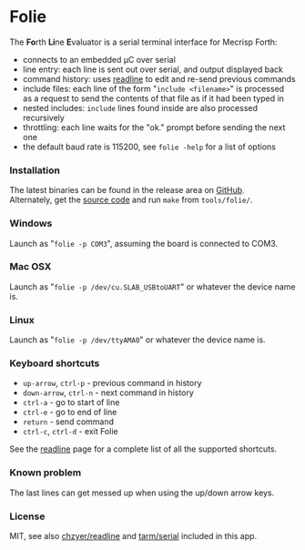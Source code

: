 # Folie

The **Fo**rth **Li**ne **E**valuator is a serial terminal interface for Mecrisp Forth:

* connects to an embedded µC over serial
* line entry: each line is sent out over serial, and output displayed back
* command history: uses [readline][RL] to edit and re-send previous commands
* include files: each line of the form "`include <filename>`" is processed  
  as a request to send the contents of that file as if it had been typed in
* nested includes: `include` lines found inside are also processed recursively
* throttling: each line waits for the "ok." prompt before sending the next one
* the default baud rate is 115200, see `folie -help` for a list of options

### Installation

The latest binaries can be found in the release area on [GitHub][GH].  
Alternately, get the [source code][SC] and run `make` from `tools/folie/`.

### Windows

Launch as "`folie -p COM3`", assuming the board is connected to COM3.

### Mac OSX

Launch as "`folie -p /dev/cu.SLAB_USBtoUART`" or whatever the device name is.

### Linux

Launch as "`folie -p /dev/ttyAMA0`" or whatever the device name is.

### Keyboard shortcuts

* `up-arrow`, `ctrl-p` - previous command in history
* `down-arrow`, `ctrl-n` - next command in history
* `ctrl-a` - go to start of line
* `ctrl-e` - go to end of line
* `return` - send command
* `ctrl-c`, `ctrl-d` - exit Folie

See the [readline]() page for a complete list of all the supported shortcuts.

### Known problem

The last lines can get messed up when using the up/down arrow keys.

### License

MIT, see also [chzyer/readline][LR] and [tarm/serial][LS] included in this app.

  [RL]: http://gopkg.in/readline.v1
  [GH]: https://github.com/jeelabs/embello/releases
  [SC]: https://github.com/jeelabs/embello
  [LR]: https://github.com/chzyer/readline/blob/v1.2/LICENSE
  [LS]: https://github.com/tarm/serial/blob/master/LICENSE
